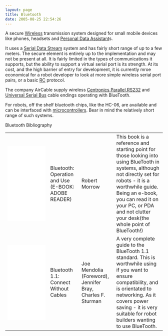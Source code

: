 ```yaml
---
layout: page
title: Bluetooth
date: 2005-08-25 22:54:26
---
```

A secure <a href="/wiki/wireless.html" title="Wireless">Wireless</a> transmission system designed for small mobile devices like phones, headsets and <a href="/wiki/personal_data_assistant.html" title="Personal Data Assistant">Personal Data Assistant</a>s.

It uses a <a href="/wiki/serial_data_stream.html" title="Serial Data Stream">Serial Data Stream</a> system and has fairly short range of up to a few meters.  The secure element is entirely up to the implementation and may not be present at all. It is fairly limited in the types of communications it supports, but the ability to support a virtual serial port is its strength. At its cost, and the high barrier of entry for development, it is currently mroe economical for a robot developer to look at more simple wireless serial port pairs, or a basic <a href="/wiki/rc.html" title="Remote Control">RC</a> protocol.

The company AirCable supply wireless <a href="/wiki/centronics_parallel.html" title="Centronics Parallel">Centronics Parallel</a>,<a href="/wiki/rs232.html" title="A serial communication standard">RS232</a> and <a href="/wiki/universal_serial_bus.html" title="Universal Serial Bus">Universal Serial Bus</a> cable endings operating with BlueTooth.

For robots, off the shelf bluetooth chips, like the HC-06, are available and can be interfaced with <a href="/wiki/microcontroller.html">microcontrollers</a>.  Bear in mind the relatively short range of such systems.

<div class="titlebar">Bluetooth Bibliography</div>

<table class="normal" id="fancytable_1"> <tr> <td class="odd"> <iframe style="width:120px;height:240px;" marginwidth="0" marginheight="0" scrolling="no" frameborder="0" src="//ws-eu.amazon-adsystem.com/widgets/q?ServiceVersion=20070822&OneJS=1&Operation=GetAdHtml&MarketPlace=GB&source=ss&ref=as_ss_li_til&ad_type=product_link&tracking_id=orionrobots-21&marketplace=amazon&region=GB&placement=B00UYBRXCI&asins=B00UYBRXCI&linkId=001b208bbd64a9962ab046e5bec8f866&show_border=true&link_opens_in_new_window=true"></iframe></td> <td class="odd"> Bluetooth: Operation and Use (E-BOOK: ADOBE READER) </td> <td class="odd"> Robert Morrow </td> <td class="odd"> This book is a reference and starting point for those looking into using BlueTooth in systems, although not directly set for robots - it is a worthwhile guide. Being an e-book, you can read it on your PC, or PDA and not clutter your desk(the whole point of BlueTooth!)</td> </tr>
<tr> <td class="even"> <iframe style="width:120px;height:240px;" marginwidth="0" marginheight="0" scrolling="no" frameborder="0" src="//ws-eu.amazon-adsystem.com/widgets/q?ServiceVersion=20070822&OneJS=1&Operation=GetAdHtml&MarketPlace=GB&source=ss&ref=as_ss_li_til&ad_type=product_link&tracking_id=orionrobots-21&marketplace=amazon&region=GB&placement=0130661066&asins=0130661066&linkId=5a16f0ad444c2b3f12a5e75df6a3ab60&show_border=true&link_opens_in_new_window=true"></iframe> </td> <td class="even"> Bluetooth 1.1: Connect Without Cables </td> <td class="even"> Joe Mendolia (Foreword), Jennifer Bray, Charles F. Sturman </td> <td class="even"> A very complete guide to the BlueTooth 1.1 standard.  This is worthwhile using if you want to ensure compatibility, and is orientated to networking.  As it covers power saving - it is very suitable for robot builders wanting to use BlueTooth.</td> </tr> </table>
